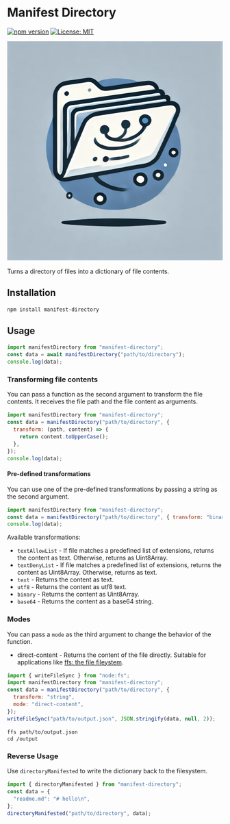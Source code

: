 # Manifest Directory

[![npm version](https://badge.fury.io/js/served-cold.svg)](https://badge.fury.io/js/manifest-directory)
[![License: MIT](https://img.shields.io/badge/License-MIT-yellow.svg)](https://opensource.org/licenses/MIT)

<img alt="" width="512" height="512" src="./md.png" style="width:512px;height:512px"/>

Turns a directory of files into a dictionary of file contents.

## Installation

```bash
npm install manifest-directory
```

## Usage

```javascript
import manifestDirectory from "manifest-directory";
const data = await manifestDirectory("path/to/directory");
console.log(data);
```

### Transforming file contents

You can pass a function as the second argument to transform the file contents.
It receives the file path and the file content as arguments.

```javascript
import manifestDirectory from "manifest-directory";
const data = manifestDirectory("path/to/directory", {
  transform: (path, content) => {
    return content.toUpperCase();
  },
});
console.log(data);
```

#### Pre-defined transformations

You can use one of the pre-defined transformations by passing a string as the second argument.

```javascript
import manifestDirectory from "manifest-directory";
const data = manifestDirectory("path/to/directory", { transform: "binary" });
console.log(data);
```

Available transformations:

- `textAllowList` - If file matches a predefined list of extensions, returns the content as text. Otherwise, returns as Uint8Array.
- `textDenyList` - If file matches a predefined list of extensions, returns the content as Uint8Array. Otherwise, returns as text.
- `text` - Returns the content as text.
- `utf8` - Returns the content as utf8 text.
- `binary` - Returns the content as Uint8Array.
- `base64` - Returns the content as a base64 string.

### Modes

You can pass a `mode` as the third argument to change the behavior of the function.

- direct-content - Returns the content of the file directly.
  Suitable for applications like [ffs: the file fileystem](https://mgree.github.io/ffs/).

```javascript
import { writeFileSync } from "node:fs";
import manifestDirectory from "manifest-directory";
const data = manifestDirectory("path/to/directory", {
  transform: "string",
  mode: "direct-content",
});
writeFileSync("path/to/output.json", JSON.stringify(data, null, 2));
```

```shell
ffs path/to/output.json
cd /output
```

### Reverse Usage

Use `directoryManifested` to write the dictionary back to the filesystem.

```javascript
import { directoryManifested } from "manifest-directory";
const data = {
  "readme.md": "# hello\n",
};
directoryManifested("path/to/directory", data);
```
